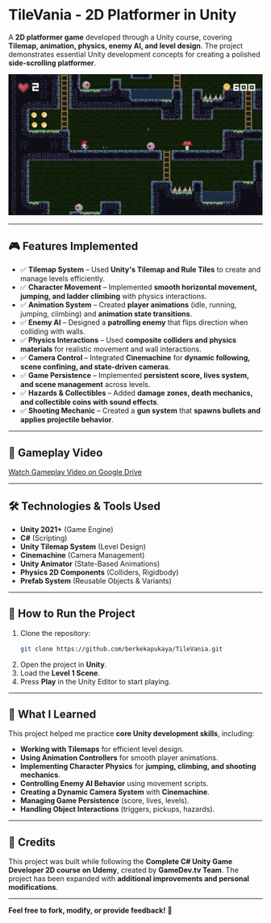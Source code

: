 # **TileVania - 2D Platformer in Unity**
A **2D platformer game** developed through a Unity course, covering **Tilemap, animation, physics, enemy AI, and level design**. The project demonstrates essential Unity development concepts for creating a polished **side-scrolling platformer**.

![TileVania Screenshot](https://github.com/berkekapukaya/TileVania/blob/42cbb5e196f803f8ed03ace2d02c2af8442a87c7/Screenshots/Screenshot%202025-02-28%20at%2012.27.53.png)  

---

## **🎮 Features Implemented**
- ✅ **Tilemap System** – Used **Unity's Tilemap and Rule Tiles** to create and manage levels efficiently.  
- ✅ **Character Movement** – Implemented **smooth horizontal movement, jumping, and ladder climbing** with physics interactions.  
- ✅ **Animation System** – Created **player animations** (idle, running, jumping, climbing) and **animation state transitions**.  
- ✅ **Enemy AI** – Designed a **patrolling enemy** that flips direction when colliding with walls.  
- ✅ **Physics Interactions** – Used **composite colliders and physics materials** for realistic movement and wall interactions.  
- ✅ **Camera Control** – Integrated **Cinemachine** for **dynamic following, scene confining, and state-driven cameras**.  
- ✅ **Game Persistence** – Implemented **persistent score, lives system, and scene management** across levels.  
- ✅ **Hazards & Collectibles** – Added **damage zones, death mechanics, and collectible coins with sound effects**.  
- ✅ **Shooting Mechanic** – Created a **gun system** that **spawns bullets and applies projectile behavior**.  

---

## 🎥 Gameplay Video
[Watch Gameplay Video on Google Drive](https://drive.google.com/file/d/1esFmGivtNipPh2VbRIYxTx5NUMxRpq0h/view?usp=sharing)

---

## **🛠️ Technologies & Tools Used**
- **Unity 2021+** (Game Engine)
- **C#** (Scripting)
- **Unity Tilemap System** (Level Design)
- **Cinemachine** (Camera Management)
- **Unity Animator** (State-Based Animations)
- **Physics 2D Components** (Colliders, Rigidbody)
- **Prefab System** (Reusable Objects & Variants)

---

## **📂 How to Run the Project**
1. Clone the repository:  
   ```sh
   git clone https://github.com/berkekapukaya/TileVania.git
2. Open the project in **Unity**.  
3. Load the **Level 1 Scene**.  
4. Press **Play** in the Unity Editor to start playing.  

---

## **📌 What I Learned**
This project helped me practice **core Unity development skills**, including:
- **Working with Tilemaps** for efficient level design.  
- **Using Animation Controllers** for smooth player animations.  
- **Implementing Character Physics** for **jumping, climbing, and shooting mechanics**.  
- **Controlling Enemy AI Behavior** using movement scripts.  
- **Creating a Dynamic Camera System** with **Cinemachine**.  
- **Managing Game Persistence** (score, lives, levels).  
- **Handling Object Interactions** (triggers, pickups, hazards).  

---

## **📜 Credits**
This project was built while following the **Complete C# Unity Game Developer 2D course on Udemy**, created by **GameDev.tv Team**. The project has been expanded with **additional improvements and personal modifications**.

---

**Feel free to fork, modify, or provide feedback!** 🚀
